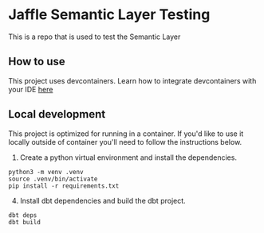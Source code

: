 # Jaffle Semantic Layer Testing

This is a repo that is used to test the Semantic Layer

## How to use

This project uses devcontainers. Learn how to integrate devcontainers with your IDE [here](https://containers.dev/supporting)

## Local development

This project is optimized for running in a container. If you'd like to use it locally outside of container you'll need to follow the instructions below.

1. Create a python virtual environment and install the dependencies.

```console
python3 -m venv .venv
source .venv/bin/activate
pip install -r requirements.txt
```

4. Install dbt dependencies and build the dbt project.

```console
dbt deps
dbt build
```
